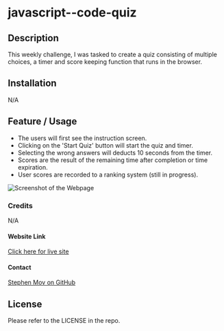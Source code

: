 # javascript--code-quiz

## Description

This weekly challenge, I was tasked to create a quiz consisting of multiple choices, a timer and score keeping function that runs in the browser.  

## Installation

N/A

## Feature / Usage

* The users will first see the instruction screen.
* Clicking on the 'Start Quiz' button will start the quiz and timer.
* Selecting the wrong answers will deducts 10 seconds from the timer.
* Scores are the result of the remaining time after completion or time expiration.
* User scores are recorded to a ranking system (still in progress).

![Screenshot of the Webpage]()


### Credits

N/A

#### Website Link
[Click here for live site](https://slmov215.github.io/javascript-code-quiz/)

#### Contact
[Stephen Mov on GitHub](https://github.com/slmov215/javascript-code-quiz)
## License

Please refer to the LICENSE in the repo.